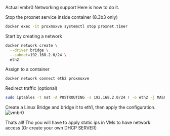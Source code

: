 Actual vmbr0 Networking support
Here is how to do it.

Stop the proxnet service inside container (8.3b3 only)
```bash
docker exec -it proxmoxve systemctl stop proxnet.timer
```

Start by creating a network

```bash
docker network create \
  --driver bridge \
  --subnet=192.168.2.0/24 \
  eth2
```

Assign to a container

```bash
docker network connect eth2 proxmoxve
```

Redirect traffic (optional)

```bash
sudo iptables -t nat -A POSTROUTING -s 192.168.2.0/24 ! -o eth2 -j MASQUERADE
```

Create a Linux Bridge and bridge it to eth1, then apply the configuration.
![vmbr0](./image.png)


Thats all! Tho you will have to apply static ips in VMs to have network access (Or create your own DHCP SERVER)
